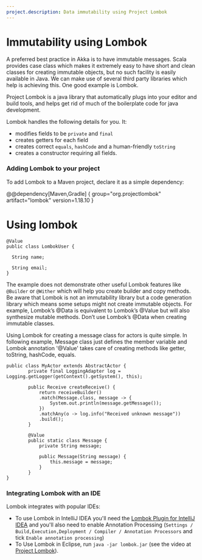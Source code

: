 ```yaml
---
project.description: Data immutability using Project Lombok
---
```

# Immutability using Lombok

A preferred best practice in Akka is to have immutable messages. Scala provides case class which makes it extremely easy
to have short and clean classes for creating immutable objects, but no such facility is easily available in Java. We can make use
of several third party libraries which help is achieving this. One good example is Lombok.

Project Lombok is a java library that automatically plugs into your editor and build tools, and helps 
get rid of much of the boilerplate code for java development.

Lombok handles the following details for you. It:

* modifies fields to be `private` and `final`
* creates getters for each field
* creates correct `equals`, `hashCode` and a human-friendly `toString`
* creates a constructor requiring all fields.

### Adding Lombok to your project

To add Lombok to a Maven project, declare it as a simple dependency:

@@dependency[Maven,Gradle] {
  group="org.projectlombok"
  artifact="lombok"
  version=1.18.10
}

# Using lombok

    @Value
    public class LombokUser {
    
      String name;
    
      String email;
    }

The example does not demonstrate other useful Lombok features like `@Builder` or `@Wither` which will help
you create builder and copy methods. Be aware that Lombok is not an immutability library but a
code generation library which means some setups might not create immutable objects.
For example, Lombok’s @Data is equivalent to Lombok’s @Value but will also synthesize mutable methods.
Don’t use Lombok’s @Data when creating immutable classes.

Using Lombok for creating a message class for actors is quite simple. In following example, Message class
just defines the member variable and Lombok annotation '@Value' takes care of creating methods like
getter, toString, hashCode, equals.

    public class MyActor extends AbstractActor {
            private final LoggingAdapter log = Logging.getLogger(getContext().getSystem(), this);
        
            public Receive createReceive() {
                return receiveBuilder()
                .match(Message.class, message -> {
                    System.out.println(message.getMessage());
                })
                .matchAny(o -> log.info("Received unknown message"))
                .build();
            }
        
            @Value
            public static class Message {
                private String message;
        
                public Message(String message) {
                    this.message = message;
                }
            }
    }

### Integrating Lombok with an IDE

Lombok integrates with popular IDEs:

* To use Lombok in IntelliJ IDEA you'll need the [Lombok Plugin for IntelliJ IDEA](https://plugins.jetbrains.com/plugin/6317-lombok) and you'll also need to enable Annotation Processing (`Settings / Build,Execution,Deployment / Compiler / Annotation Processors` and tick `Enable annotation processing`)
* To Use Lombok in Eclipse, run `java -jar lombok.jar` (see the video at [Project Lombok](https://projectlombok.org/)).
